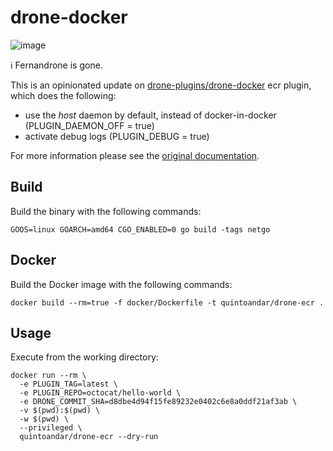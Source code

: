 # drone-docker

![image](https://user-images.githubusercontent.com/11199127/106956189-04f3e900-6715-11eb-99fd-31d724094739.png)

:information_source: Fernandrone is gone. 

This is an opinionated update on [drone-plugins/drone-docker](https://github.com/drone-plugins/drone-docker) ecr plugin, which does the following:

* use the *host* daemon by default, instead of docker-in-docker (PLUGIN_DAEMON_OFF = true)
* activate debug logs (PLUGIN_DEBUG = true)

For more information please see the [original documentation](http://plugins.drone.io/drone-plugins/drone-ecr/).
 
## Build

Build the binary with the following commands:

```
GOOS=linux GOARCH=amd64 CGO_ENABLED=0 go build -tags netgo
```

## Docker

Build the Docker image with the following commands:

```
docker build --rm=true -f docker/Dockerfile -t quintoandar/drone-ecr .
```

## Usage

Execute from the working directory:

```
docker run --rm \
  -e PLUGIN_TAG=latest \
  -e PLUGIN_REPO=octocat/hello-world \
  -e DRONE_COMMIT_SHA=d8dbe4d94f15fe89232e0402c6e8a0ddf21af3ab \
  -v $(pwd):$(pwd) \
  -w $(pwd) \
  --privileged \
  quintoandar/drone-ecr --dry-run
```
